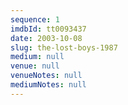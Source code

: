 ```yaml
---
sequence: 1
imdbId: tt0093437
date: 2003-10-08
slug: the-lost-boys-1987
medium: null
venue: null
venueNotes: null
mediumNotes: null
---
```



